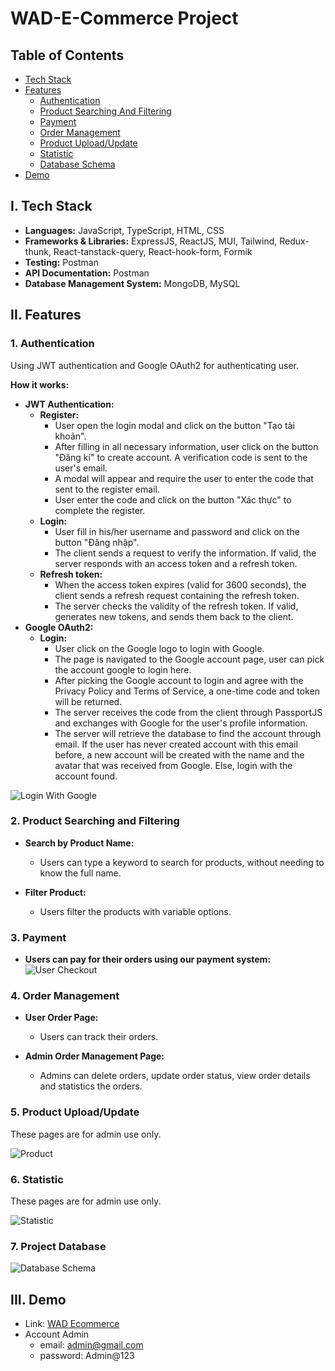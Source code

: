 # WAD-E-Commerce Project

## Table of Contents

- [Tech Stack](#i-tech-stack)
- [Features](#ii-features)
   - [Authentication](#1-authentication)
   - [Product Searching And Filtering](#2-product-searching-and-filtering)
   - [Payment](#3-payment)
   - [Order Management](#4-order-management)
   - [Product Upload/Update](#5-product-uploadupdate)
   - [Statistic](#6-statistic)
   - [Database Schema](#7-project-database)
- [Demo](#iii-demo)

## I. Tech Stack

- **Languages:** JavaScript, TypeScript, HTML, CSS
- **Frameworks & Libraries:** ExpressJS, ReactJS, MUI, Tailwind, Redux-thunk, React-tanstack-query, React-hook-form, Formik
- **Testing:** Postman
- **API Documentation:** Postman
- **Database Management System:** MongoDB, MySQL

## II. Features

   ### 1. Authentication

   Using JWT authentication and Google OAuth2 for authenticating user.

   **How it works:**

   - **JWT Authentication:**
     - **Register:** 
       - User open the login modal and click on the button "Tạo tài khoản".
       - After filling in all necessary information, user click on the button "Đăng kí" to create account.  A verification code is sent to the user's email.
       - A modal will appear and require the user to enter the code that sent to the register email.
       - User enter the code and click on the button "Xác thực" to complete the register.
     - **Login:**
        - User fill in his/her username and password and click on the button "Đăng nhập".
        - The client sends a request to verify the information. If valid, the server responds with an access token and a refresh token.
     - **Refresh token:**
        - When the access token expires (valid for 3600 seconds), the client sends a refresh request containing the refresh token.
        - The server checks the validity of the refresh token. If valid, generates new tokens, and sends them back to the client.
   - **Google OAuth2:**
     - **Login:** 
       - User click on the Google logo to login with Google.
       - The page is navigated to the Google account page, user can pick the account google to login here. 
       - After picking the Google account to login and agree with the Privacy Policy and Terms of Service, a one-time code and token will be returned.
       - The server receives the code from the client through PassportJS and exchanges with Google for the user's profile information.
       - The server will retrieve the database to find the account through email. If the user has never created account with this email before, a new account will be created with the name and the avatar that was received from Google. Else, login with the account found.
     
   ![Login With Google](https://res.cloudinary.com/duf2t1pkp/image/upload/v1737264414/e30e9696-e175-4855-8ddb-fe66893b48e6.png)

  ### 2. Product Searching and Filtering

  - **Search by Product Name:**
    - Users can type a keyword to search for products, without needing to know the full name.
    
  - **Filter Product:**
    - Users filter the products with variable options.

  ### 3. Payment
  
  - **Users can pay for their orders using our payment system:**
  ![User Checkout](https://res.cloudinary.com/duf2t1pkp/image/upload/v1737265123/fc8238b8-a4b6-4684-a9f2-bee4a3211a35.png)

  ### 4. Order Management
  
  - **User Order Page:**
    - Users can track their orders.
  
  - **Admin Order Management Page:**
    - Admins can delete orders, update order status, view order details and statistics the orders.
    
  ### 5. Product Upload/Update

  These pages are for admin use only.

  ![Product](https://res.cloudinary.com/duf2t1pkp/image/upload/v1737264719/8d74fdff-dd10-476c-926f-38644a05ad32.png)

  ### 6. Statistic

  These pages are for admin use only.

  ![Statistic](https://res.cloudinary.com/duf2t1pkp/image/upload/v1737264646/Screenshot_2025-01-19_122844_hqjnpg.png)

  ### 7. Project Database

  ![Database Schema](https://res.cloudinary.com/duf2t1pkp/image/upload/v1737264117/wad_bcqrut.png)

## III. Demo

 - Link: [WAD Ecommerce](https://wad-ecommerce.vercel.app/)
 - Account Admin
    + email: admin@gmail.com
    + password: Admin@123
